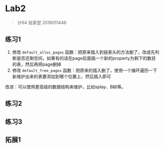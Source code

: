 # Lab2

> 计64 翁家翌 2016011446 

## 练习1

1. 修改 `default_alloc_pages` 函数：把原来插入到链表头的方法删了，改成先判断是否还剩空间，如果有的话在page后面插一个新的property为剩下的数目的表，然后再把page删掉
2. 修改 `default_free_pages` 函数：把原来的插入删了，使用一个循环遍历一下新维护出来的表要添加到哪个位置上，然后插入即可

改进：可以使用更高级的数据结构来维护，比如splay、B树等。

## 练习2

## 练习3

## 拓展1


